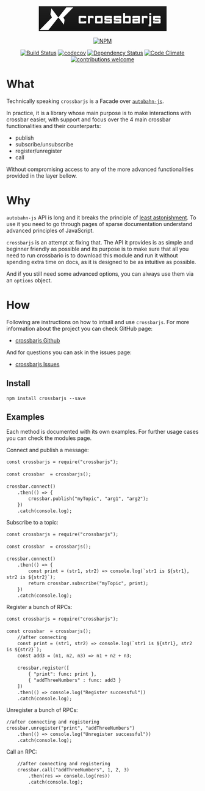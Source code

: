 <div align="center">
    <img src="https://raw.githubusercontent.com/Fl4m3Ph03n1x/crossbarjs/master/logos/logo_no_wm.png">
</div>
<div align="center">

[![NPM](https://nodei.co/npm/crossbarjs.png?downloads=true&downloadRank=true&stars=true)](https://nodei.co/npm/crossbarjs/)

[![Build Status](https://travis-ci.org/Fl4m3Ph03n1x/crossbarjs.svg?branch=master)](https://travis-ci.org/Fl4m3Ph03n1x/crossbarjs) [![codecov](https://codecov.io/gh/Fl4m3Ph03n1x/crossbarjs/branch/master/graph/badge.svg)](https://codecov.io/gh/Fl4m3Ph03n1x/crossbarjs) [![Dependency Status](https://www.versioneye.com/user/projects/595622b0368b0800512ab2ac/badge.svg)](https://www.versioneye.com/user/projects/595622b0368b0800512ab2ac) [![Code Climate](https://codeclimate.com/github/Fl4m3Ph03n1x/crossbarjs/badges/gpa.svg)](https://codeclimate.com/github/Fl4m3Ph03n1x/crossbarjs) [![contributions welcome](https://img.shields.io/badge/contributions-welcome-brightgreen.svg?style=flat)](https://github.com/dwyl/esta/issues)

</div>

# What

Technically speaking `crossbarjs` is a Facade over [`autobahn-js`](https://github.com/crossbario/autobahn-js).

In practice, it is a library whose main purpose is to make interactions with crossbar easier, with support and focus over the 4 main crossbar functionalities and their counterparts:

 - publish
 - subscribe/unsubscribe
 - register/unregister
 - call

Without compromising access to any of the more advanced functionalities provided in the layer bellow.

# Why

`autobahn-js` API is long and it breaks the principle of [least astonishment](https://en.wikipedia.org/wiki/Principle_of_least_astonishment). To use it you need to go through pages of sparse documentation understand advanced principles of JavaScript.

`crossbarjs` is an attempt at fixing that. The API it provides is as simple and beginner friendly as possible and its purpose is to make sure that all you need to run crossbario is to download this module and run it without spending extra time on docs, as it is designed to be as intuitive as possible.

And if you still need some advanced options, you can always use them via an `options` object.

# How

Following are instructions on how to intsall and use `crossbarjs`. For more information about the project you can check GitHub page:

 - [crossbarjs Github](https://github.com/Fl4m3Ph03n1x/crossbarjs)

And for questions you can ask in the issues page:

 - [crossbarjs Issues](https://github.com/Fl4m3Ph03n1x/crossbarjs/issues)

## Install

    npm install crossbarjs --save

##  Examples

Each method is documented with its own examples. For further usage cases you can check the modules page.

Connect and publish a message:

```
const crossbarjs = require("crossbarjs");

const crossbar  = crossbarjs();

crossbar.connect()
    .then(() => {
        crossbar.publish("myTopic", "arg1", "arg2");
    })
    .catch(console.log);
```

Subscribe to a topic:

```
const crossbarjs = require("crossbarjs");

const crossbar  = crossbarjs();

crossbar.connect()
    .then(() => {
        const print = (str1, str2) => console.log(`str1 is ${str1}, str2 is ${str2}`);
        return crossbar.subscribe("myTopic", print);
    })
    .catch(console.log);
```

Register a bunch of RPCs:

```
const crossbarjs = require("crossbarjs");

const crossbar  = crossbarjs();
    //after connecting
    const print = (str1, str2) => console.log(`str1 is ${str1}, str2 is ${str2}`);
    const add3 = (n1, n2, n3) => n1 + n2 + n3;

    crossbar.register([
        { "print": func: print },
        { "addThreeNumbers" : func: add3 }
    ])
    .then(() => console.log("Register successful"))
    .catch(console.log);
```

Unregister a bunch of RPCs:

```
//after connecting and registering
crossbar.unregister("print", "addThreeNumbers")
    .then(() => console.log("Unregister successful"))
    .catch(console.log);
```

Call an RPC:

```
    //after connecting and registering
    crossbar.call("addThreeNumbers", 1, 2, 3)
        .then(res => console.log(res))
        .catch(console.log);
```
